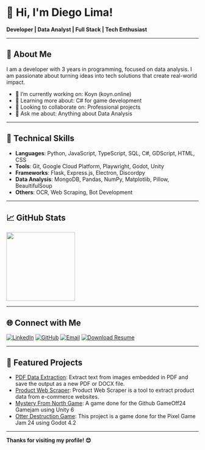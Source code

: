 # 👋 Hi, I'm Diego Lima!

**Developer | Data Analyst | Full Stack | Tech Enthusiast**

---

## 🌟 About Me

I am a developer with 3 years in programming, focused on data analysis. I am passionate about turning ideas into tech solutions that create real-world impact.

- 🔭 I’m currently working on: Koyn (koyn.online)
- 🌱 Learning more about: C# for game development
- 👯 Looking to collaborate on: Professional projects
- 💬 Ask me about: Anything about Data Analysis

---

## 🚀 Technical Skills

- **Languages**: Python, JavaScript, TypeScript, SQL, C#, GDScript, HTML, CSS
- **Tools**: Git, Google Cloud Platform, Playwright, Godot, Unity
- **Frameworks**: Flask, Express.js, Electron, Discordpy
- **Data Analysis**: MongoDB, Pandas, NumPy, Matplotlib, Pillow, BeaultifulSoup
- **Others**: OCR, Web Scraping, Bot Development

---

## 📈 GitHub Stats

<p align="left">
<img height="180em" src="https://github-readme-stats.vercel.app/api/top-langs/?username=GMDiegoLima&layout=compact&theme=radical" />
</p>

---

## 🌐 Connect with Me

[![LinkedIn](https://img.shields.io/badge/LinkedIn-blue?logo=linkedin)](https://www.linkedin.com/in/3diego-lima/) 
[![GitHub](https://img.shields.io/badge/GitHub-black?logo=github)](https://github.com/GMDiegoLima) 
[![Email](https://img.shields.io/badge/Email-blue?logo=mailboxdotorg)](mailto:diegosalima@outlook.com)
[![Download Resume](https://img.shields.io/badge/Resume-black?logo=readdotcv)](https://gmdiegolima.github.io/portfolio/Diego%20Lima%20-%20Resume.pdf)

---

## 📂 Featured Projects

- [PDF Data Extraction](https://github.com/GMDiegoLima/pdf-data-extraction): Extract text from images embedded in PDF and save the output as a new PDF or DOCX file.
- [Product Web Scraper](https://github.com/GMDiegoLima/product-web-scraper): Product Web Scraper is a tool to extract product data from e-commerce websites.
- [Mystery From North Game](https://github.com/GMDiegoLima/GameOff-GameJam-24): A game done for the Github GameOff24 Gamejam using Unity 6
- [Otter Destruction Game](https://github.com/GMDiegoLima/PixelGameJam): This project is a game done for the Pixel Game Jam 24 using Godot 4.2

---

**Thanks for visiting my profile! 😊**
